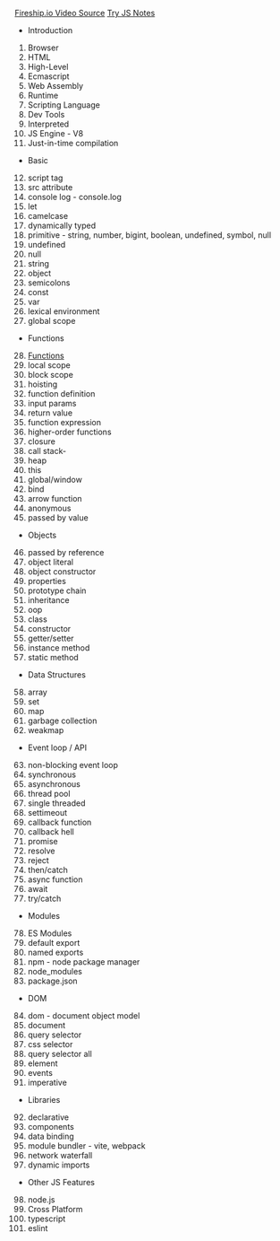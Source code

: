 [Fireship.io Video Source](https://www.youtube.com/watch?v=lkIFF4maKMU)
[Try JS Notes](https://github.com/munetracker/html_css_js_basics/blob/master/src/tryjs/aa_folderdirectory.md)

- Introduction
1. Browser
2. HTML
3. High-Level
4. Ecmascript
5. Web Assembly
6. Runtime
7. Scripting Language
8. Dev Tools
9. Interpreted
10. JS Engine - V8
11. Just-in-time compilation

- Basic
12. script tag
13. src attribute
14. console log - console.log
15. let
16. camelcase
17. dynamically typed
18. primitive - string, number, bigint, boolean, undefined, symbol, null
19. undefined
20. null
21. string
22. object
23. semicolons
24. const
25. var
26. lexical environment
27. global scope

- Functions
28. [Functions](https://github.com/munetracker/html_css_js_basics/blob/master/src/tryjs/ep5_function.js)
29. local scope
30. block scope
31. hoisting
32. function definition
33. input params
34. return value
35. function expression
36. higher-order functions
37. closure
38. call stack-
39. heap
40. this
41. global/window
42. bind
43. arrow function
44. anonymous
45. passed by value

- Objects
46. passed by reference
47. object literal
48. object constructor
49. properties
50. prototype chain
51. inheritance
52. oop
53. class
54. constructor
55. getter/setter
56. instance method
57. static method

- Data Structures
58. array
59. set
60. map
61. garbage collection
62. weakmap

- Event loop / API
63. non-blocking event loop
64. synchronous
65. asynchronous
66. thread pool
67. single threaded
68. settimeout
69. callback function
70. callback hell
71. promise
72. resolve
73. reject
74. then/catch
75. async function
76. await
77. try/catch

- Modules
78. ES Modules
79. default export
80. named exports
81. npm - node package manager
82. node_modules
83. package.json

- DOM
84. dom - document object model
85. document
86. query selector
87. css selector
88. query selector all
89. element
90. events
91. imperative

- Libraries
92. declarative
93. components
94. data binding
95. module bundler - vite, webpack
96. network waterfall
97. dynamic imports

- Other JS Features
98. node.js
99. Cross Platform
100. typescript
101. eslint

